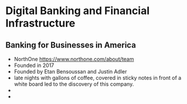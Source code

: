 # Digital Banking and Financial Infrastructure
## Banking for Businesses in America
* NorthOne https://www.northone.com/about/team
* Founded in 2017
* Founded by Etan Bensoussan and Justin Adler
* late nights with gallons of coffee, covered in sticky notes in front of a white board led to the discovery of this company.
*
*